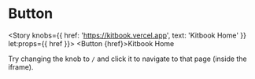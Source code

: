 <script lang="ts">
  import { Story } from 'kitbook';
  import Button from './Button.svelte';
  function foo(node: string) {
    return 'hello';
  }
</script>

# Button

<Story knobs={{ href: 'https://kitbook.vercel.app', text: 'Kitbook Home' }} let:props={{ href }}>
  <Button {href}>Kitbook Home</Button>
</Story>

Try changing the knob to `/` and click it to navigate to that page (inside the iframe).
